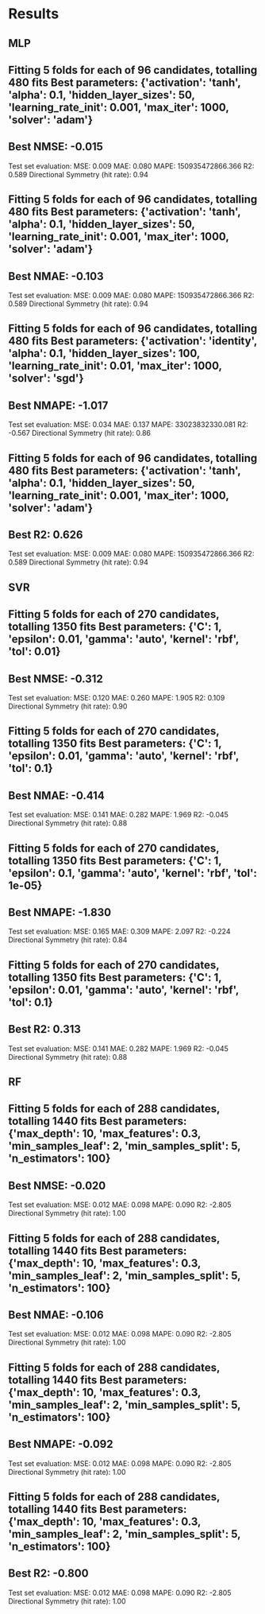 # Results

## MLP

Fitting 5 folds for each of 96 candidates, totalling 480 fits
Best parameters: {'activation': 'tanh', 'alpha': 0.1, 'hidden\_layer\_sizes': 50, 'learning\_rate\_init': 0.001, 'max\_iter': 1000, 'solver': 'adam'}
---
Best NMSE: -0.015
---
Test set evaluation:
MSE: 0.009
MAE: 0.080
MAPE: 150935472866.366
R2: 0.589
Directional Symmetry (hit rate): 0.94

Fitting 5 folds for each of 96 candidates, totalling 480 fits
Best parameters: {'activation': 'tanh', 'alpha': 0.1, 'hidden\_layer\_sizes': 50, 'learning\_rate\_init': 0.001, 'max\_iter': 1000, 'solver': 'adam'}
---
Best NMAE: -0.103
---
Test set evaluation:
MSE: 0.009
MAE: 0.080
MAPE: 150935472866.366
R2: 0.589
Directional Symmetry (hit rate): 0.94

Fitting 5 folds for each of 96 candidates, totalling 480 fits
Best parameters: {'activation': 'identity', 'alpha': 0.1, 'hidden\_layer\_sizes': 100, 'learning\_rate\_init': 0.01, 'max\_iter': 1000, 'solver': 'sgd'}
---
Best NMAPE: -1.017
---
Test set evaluation:
MSE: 0.034
MAE: 0.137
MAPE: 33023832330.081
R2: -0.567
Directional Symmetry (hit rate): 0.86

Fitting 5 folds for each of 96 candidates, totalling 480 fits
Best parameters: {'activation': 'tanh', 'alpha': 0.1, 'hidden\_layer\_sizes': 50, 'learning\_rate\_init': 0.001, 'max\_iter': 1000, 'solver': 'adam'}
---
Best R2: 0.626
---
Test set evaluation:
MSE: 0.009
MAE: 0.080
MAPE: 150935472866.366
R2: 0.589
Directional Symmetry (hit rate): 0.94

## SVR

Fitting 5 folds for each of 270 candidates, totalling 1350 fits
Best parameters: {'C': 1, 'epsilon': 0.01, 'gamma': 'auto', 'kernel': 'rbf', 'tol': 0.01}
---
Best NMSE: -0.312
---
Test set evaluation:
MSE: 0.120
MAE: 0.260
MAPE: 1.905
R2: 0.109
Directional Symmetry (hit rate): 0.90

Fitting 5 folds for each of 270 candidates, totalling 1350 fits
Best parameters: {'C': 1, 'epsilon': 0.01, 'gamma': 'auto', 'kernel': 'rbf', 'tol': 0.1}
---
Best NMAE: -0.414
---
Test set evaluation:
MSE: 0.141
MAE: 0.282
MAPE: 1.969
R2: -0.045
Directional Symmetry (hit rate): 0.88

Fitting 5 folds for each of 270 candidates, totalling 1350 fits
Best parameters: {'C': 1, 'epsilon': 0.1, 'gamma': 'auto', 'kernel': 'rbf', 'tol': 1e-05}
---
Best NMAPE: -1.830
---
Test set evaluation:
MSE: 0.165
MAE: 0.309
MAPE: 2.097
R2: -0.224
Directional Symmetry (hit rate): 0.84

Fitting 5 folds for each of 270 candidates, totalling 1350 fits
Best parameters: {'C': 1, 'epsilon': 0.01, 'gamma': 'auto', 'kernel': 'rbf', 'tol': 0.1}
---
Best R2: 0.313
---
Test set evaluation:
MSE: 0.141
MAE: 0.282
MAPE: 1.969
R2: -0.045
Directional Symmetry (hit rate): 0.88

## RF

Fitting 5 folds for each of 288 candidates, totalling 1440 fits
Best parameters: {'max\_depth': 10, 'max\_features': 0.3, 'min\_samples\_leaf': 2, 'min\_samples\_split': 5, 'n\_estimators': 100}
---
Best NMSE: -0.020
---
Test set evaluation:
MSE: 0.012
MAE: 0.098
MAPE: 0.090
R2: -2.805
Directional Symmetry (hit rate): 1.00

Fitting 5 folds for each of 288 candidates, totalling 1440 fits
Best parameters: {'max\_depth': 10, 'max\_features': 0.3, 'min\_samples\_leaf': 2, 'min\_samples\_split': 5, 'n\_estimators': 100}
---
Best NMAE: -0.106
---
Test set evaluation:
MSE: 0.012
MAE: 0.098
MAPE: 0.090
R2: -2.805
Directional Symmetry (hit rate): 1.00

Fitting 5 folds for each of 288 candidates, totalling 1440 fits
Best parameters: {'max\_depth': 10, 'max\_features': 0.3, 'min\_samples\_leaf': 2, 'min\_samples\_split': 5, 'n\_estimators': 100}
---
Best NMAPE: -0.092
---
Test set evaluation:
MSE: 0.012
MAE: 0.098
MAPE: 0.090
R2: -2.805
Directional Symmetry (hit rate): 1.00

Fitting 5 folds for each of 288 candidates, totalling 1440 fits
Best parameters: {'max\_depth': 10, 'max\_features': 0.3, 'min\_samples\_leaf': 2, 'min\_samples\_split': 5, 'n\_estimators': 100}
---
Best R2: -0.800
---
Test set evaluation:
MSE: 0.012
MAE: 0.098
MAPE: 0.090
R2: -2.805
Directional Symmetry (hit rate): 1.00

